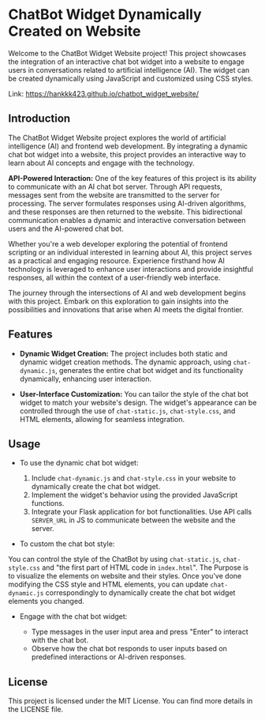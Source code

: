 # ChatBot Widget Dynamically Created on Website

Welcome to the ChatBot Widget Website project! This project showcases the integration of an interactive chat bot widget into a website to engage users in conversations related to artificial intelligence (AI). The widget can be created dynamically using JavaScript and customized using CSS styles.

Link: https://hankkk423.github.io/chatbot_widget_website/

## Introduction

The ChatBot Widget Website project explores the world of artificial intelligence (AI) and frontend web development. By integrating a dynamic chat bot widget into a website, this project provides an interactive way to learn about AI concepts and engage with the technology.

**API-Powered Interaction:** One of the key features of this project is its ability to communicate with an AI chat bot server. Through API requests, messages sent from the website are transmitted to the server for processing. The server formulates responses using AI-driven algorithms, and these responses are then returned to the website. This bidirectional communication enables a dynamic and interactive conversation between users and the AI-powered chat bot.

Whether you're a web developer exploring the potential of frontend scripting or an individual interested in learning about AI, this project serves as a practical and engaging resource. Experience firsthand how AI technology is leveraged to enhance user interactions and provide insightful responses, all within the context of a user-friendly web interface.

The journey through the intersections of AI and web development begins with this project. Embark on this exploration to gain insights into the possibilities and innovations that arise when AI meets the digital frontier.

## Features

- **Dynamic Widget Creation:** The project includes both static and dynamic widget creation methods. The dynamic approach, using `chat-dynamic.js`, generates the entire chat bot widget and its functionality dynamically, enhancing user interaction.

- **User-Interface Customization:** You can tailor the style of the chat bot widget to match your website's design. The widget's appearance can be controlled through the use of `chat-static.js`, `chat-style.css`, and HTML elements, allowing for seamless integration.


## Usage

- To use the dynamic chat bot widget:

  1. Include `chat-dynamic.js` and `chat-style.css` in your website to dynamically create the chat bot widget.
  2. Implement the widget's behavior using the provided JavaScript functions.
  3. Integrate your Flask application for bot functionalities. Use API calls `SERVER_URL` in JS to communicate between the website and the server.

- To custom the chat bot style: 

You can control the style of the ChatBot by using `chat-static.js`, `chat-style.css` and "the first part of HTML code in `index.html`". The Purpose is to visualize the elements on website and their styles. Once you've done modifying the CSS style and HTML elements, you can update `chat-dynamic.js` correspondingly to dynamically create the chat bot widget elements you changed.


- Engage with the chat bot widget:

  - Type messages in the user input area and press "Enter" to interact with the chat bot.
  - Observe how the chat bot responds to user inputs based on predefined interactions or AI-driven responses.

## License

This project is licensed under the MIT License. You can find more details in the LICENSE file.

